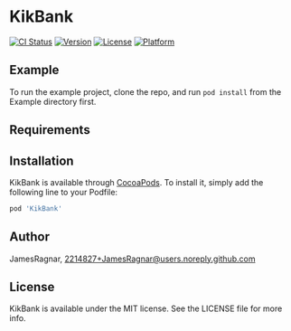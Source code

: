 # KikBank

[![CI Status](http://img.shields.io/travis/JamesRagnar/KikBank.svg?style=flat)](https://travis-ci.org/JamesRagnar/KikBank)
[![Version](https://img.shields.io/cocoapods/v/KikBank.svg?style=flat)](http://cocoapods.org/pods/KikBank)
[![License](https://img.shields.io/cocoapods/l/KikBank.svg?style=flat)](http://cocoapods.org/pods/KikBank)
[![Platform](https://img.shields.io/cocoapods/p/KikBank.svg?style=flat)](http://cocoapods.org/pods/KikBank)

## Example

To run the example project, clone the repo, and run `pod install` from the Example directory first.

## Requirements

## Installation

KikBank is available through [CocoaPods](http://cocoapods.org). To install
it, simply add the following line to your Podfile:

```ruby
pod 'KikBank'
```

## Author

JamesRagnar, 2214827+JamesRagnar@users.noreply.github.com

## License

KikBank is available under the MIT license. See the LICENSE file for more info.
